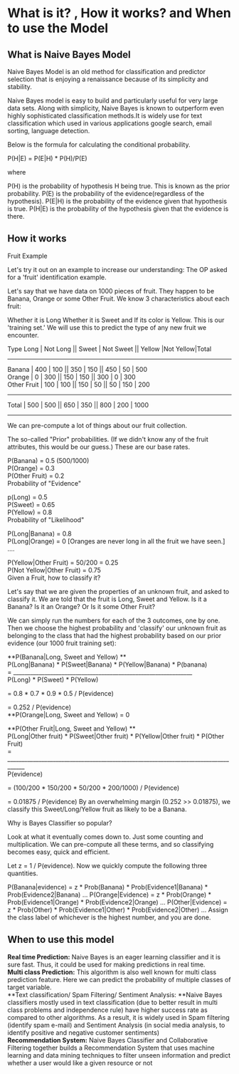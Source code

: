 # What is it? , How it works? and When to use the Model

## What is Naive Bayes Model

Naive Bayes Model is an old method for classification and predictor selection that is enjoying a renaissance because of its simplicity and stability.

Naive Bayes model is easy to build and particularly useful for very large data sets. Along with simplicity, Naive Bayes is known to outperform even highly sophisticated classification methods.It is widely use for text classification which used in various applications google search, email sorting, language detection.

Below is the formula for calculating the conditional probability.

P(H|E) = P(E|H) * P(H)/P(E)

where

P(H) is the probability of hypothesis H being true. This is known as the prior probability.
P(E) is the probability of the evidence(regardless of the hypothesis).
P(E|H) is the probability of the evidence given that hypothesis is true.
P(H|E) is the probability of the hypothesis given that the evidence is there.

## How it works

Fruit Example

Let's try it out on an example to increase our understanding: The OP asked for a 'fruit' identification example.

Let's say that we have data on 1000 pieces of fruit. They happen to be Banana, Orange or some Other Fruit. We know 3 characteristics about each fruit:

Whether it is Long Whether it is Sweet and If its color is Yellow.
This is our 'training set.' We will use this to predict the type of any new fruit we encounter.

Type Long | Not Long    || Sweet | Not Sweet || Yellow |Not Yellow|Total
___________________________________________________________________  
Banana      | 400 | 100 || 350 | 150         || 450 | 50  | 500  
Orange      | 0   | 300 || 150 | 150         || 300 | 0   | 300  
Other Fruit | 100 | 100 || 150 | 50          || 50  | 150 | 200  
____________________________________________________________________  
Total       | 500 | 500 || 650 | 350         || 800 | 200 | 1000  
___________________________________________________________________  

We can pre-compute a lot of things about our fruit collection.  

The so-called "Prior" probabilities. (If we didn't know any of the fruit attributes, this would be our guess.) These are our base rates.

P(Banana) = 0.5 (500/1000)  
P(Orange) = 0.3  
P(Other Fruit) = 0.2  
Probability of "Evidence"  

p(Long) = 0.5  
P(Sweet) = 0.65  
P(Yellow) = 0.8  
Probability of "Likelihood"  

P(Long|Banana) = 0.8  
P(Long|Orange) = 0 [Oranges are never long in all the fruit we have seen.]  
....

P(Yellow|Other Fruit) = 50/200 = 0.25  
P(Not Yellow|Other Fruit) = 0.75  
Given a Fruit, how to classify it?  

Let's say that we are given the properties of an unknown fruit, and asked to classify it. We are told that the fruit is Long, Sweet and Yellow. Is it a Banana? Is it an Orange? Or Is it some Other Fruit?

We can simply run the numbers for each of the 3 outcomes, one by one. Then we choose the highest probability and 'classify' our unknown fruit as belonging to the class that had the highest probability based on our prior evidence (our 1000 fruit training set):

**P(Banana|Long, Sweet and Yellow)  **  
  P(Long|Banana) * P(Sweet|Banana) * P(Yellow|Banana) * P(banana)  
= _______________________________________________________________  
          P(Long) * P(Sweet) * P(Yellow)  

= 0.8 * 0.7 * 0.9 * 0.5 / P(evidence)    

= 0.252 / P(evidence)    
**P(Orange|Long, Sweet and Yellow) = 0  

**P(Other Fruit|Long, Sweet and Yellow)  **  
P(Long|Other fruit) * P(Sweet|Other fruit) * P(Yellow|Other fruit) * P(Other Fruit)  
= ____________________________________________________________________________________  
P(evidence)

= (100/200 * 150/200 * 50/200 * 200/1000) / P(evidence)

= 0.01875 / P(evidence)
By an overwhelming margin (0.252 >> 0.01875), we classify this Sweet/Long/Yellow fruit as likely to be a Banana.

Why is Bayes Classifier so popular?

Look at what it eventually comes down to. Just some counting and multiplication. We can pre-compute all these terms, and so classifying becomes easy, quick and efficient.

Let z = 1 / P(evidence). Now we quickly compute the following three quantities.

P(Banana|evidence) = z * Prob(Banana) * Prob(Evidence1|Banana) * Prob(Evidence2|Banana) ...
P(Orange|Evidence) = z * Prob(Orange) * Prob(Evidence1|Orange) * Prob(Evidence2|Orange) ...
P(Other|Evidence) = z * Prob(Other) * Prob(Evidence1|Other) * Prob(Evidence2|Other) ...
Assign the class label of whichever is the highest number, and you are done.

## When to use this model

**Real time Prediction:** Naive Bayes is an eager learning classifier and it is sure fast. Thus, it could be used for making predictions in real time.  
**Multi class Prediction:** This algorithm is also well known for multi class prediction feature. Here we can predict the probability of multiple classes of target variable.  
**Text classification/ Spam Filtering/ Sentiment Analysis: **Naive Bayes classifiers mostly used in text classification (due to better result in multi class problems and independence rule) have higher success rate as compared to other algorithms. As a result, it is widely used in Spam filtering (identify spam e-mail) and Sentiment Analysis (in social media analysis, to identify positive and negative customer sentiments)  
**Recommendation System:** Naive Bayes Classifier and Collaborative Filtering together builds a Recommendation System that uses machine learning and data mining techniques to filter unseen information and predict whether a user would like a given resource or not  
